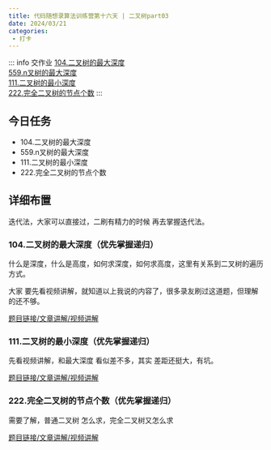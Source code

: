 ```yaml
---
title: 代码随想录算法训练营第十六天 | 二叉树part03
date: 2024/03/21
categories:
 - 打卡
---
```

::: info 交作业
[104.二叉树的最大深度](/blogs/algorithm/leetcode104.md)<br/>
[559.n叉树的最大深度](/blogs/algorithm/leetcode559.md)<br/>
[111.二叉树的最小深度](/blogs/algorithm/leetcode111.md)<br/>
[222.完全二叉树的节点个数](/blogs/algorithm/leetcode222.md)
:::

## 今日任务
- 104.二叉树的最大深度
- 559.n叉树的最大深度
- 111.二叉树的最小深度
- 222.完全二叉树的节点个数

## 详细布置
迭代法，大家可以直接过，二刷有精力的时候 再去掌握迭代法。

### 104.二叉树的最大深度（优先掌握递归）
什么是深度，什么是高度，如何求深度，如何求高度，这里有关系到二叉树的遍历方式。

大家 要先看视频讲解，就知道以上我说的内容了，很多录友刷过这道题，但理解的还不够。

[题目链接/文章讲解/视频讲解](https://programmercarl.com/0104.%E4%BA%8C%E5%8F%89%E6%A0%91%E7%9A%84%E6%9C%80%E5%A4%A7%E6%B7%B1%E5%BA%A6.html  )

### 111.二叉树的最小深度（优先掌握递归）
先看视频讲解，和最大深度 看似差不多，其实 差距还挺大，有坑。

[题目链接/文章讲解/视频讲解](https://programmercarl.com/0111.%E4%BA%8C%E5%8F%89%E6%A0%91%E7%9A%84%E6%9C%80%E5%B0%8F%E6%B7%B1%E5%BA%A6.html)

### 222.完全二叉树的节点个数（优先掌握递归）
需要了解，普通二叉树 怎么求，完全二叉树又怎么求

[题目链接/文章讲解/视频讲解](https://programmercarl.com/0222.%E5%AE%8C%E5%85%A8%E4%BA%8C%E5%8F%89%E6%A0%91%E7%9A%84%E8%8A%82%E7%82%B9%E4%B8%AA%E6%95%B0.html)
